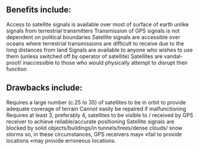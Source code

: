 ## Benefits include:
Access to satellite signals is available over most of surface of earth unlike signals from terrestrial transmitters
Transmission of GPS signals is not dependent on political boundaries
Satellite signals are accessible over oceans where terrestrial transmissions are difficult to receive due to the long distances from land
Signals are available to anyone who wishes to use them (unless switched off by operator of satellite)
Satellites are vandal-proof/ inaccessible to those who would physically attempt to disrupt their function

## Drawbacks include:
Requires a large number (c.25 to 35) of satellites to be in orbit to provide adequate coverage of terrain
Cannot easily be repaired if malfunctioning
Requires at least 3, preferably 4, satellites to be visible to / received by GPS
receiver to achieve reliable/accurate positioning
Satellite signals are blocked by solid objects/buildings/in tunnels/trees/dense
clouds/ snow storms so, in these circumstances, GPS receivers may«
«fail to provide locations
«may provide erroneous locations. 
